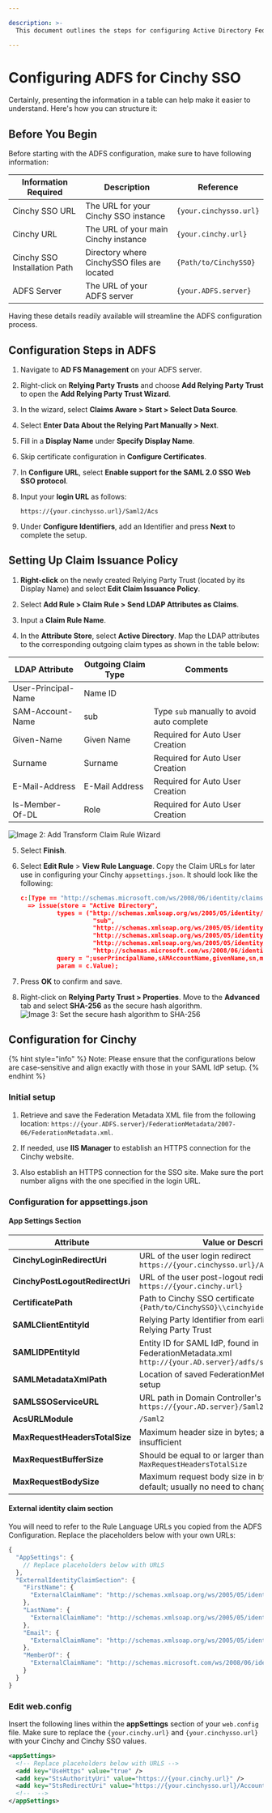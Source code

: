 ```yaml
---

description: >-
  This document outlines the steps for configuring Active Directory Federation Services (ADFS) to facilitate Single Sign-On (SSO) with Cinchy.

---
```


# Configuring ADFS for Cinchy SSO

Certainly, presenting the information in a table can help make it easier to understand. Here's how you can structure it:

## Before You Begin

Before starting with the ADFS configuration, make sure to have following information:

| Information Required         | Description                                 | Reference              |
| ---------------------------- | ------------------------------------------- | ---------------------- |
| Cinchy SSO URL               | The URL for your Cinchy SSO instance        | `{your.cinchysso.url}` |
| Cinchy URL                   | The URL of your main Cinchy instance        | `{your.cinchy.url}`    |
| Cinchy SSO Installation Path | Directory where CinchySSO files are located | `{Path/to/CinchySSO}`  |
| ADFS Server                  | The URL of your ADFS server                 | `{your.ADFS.server}`   |

Having these details readily available will streamline the ADFS configuration process.

## Configuration Steps in ADFS

1. Navigate to **AD FS Management** on your ADFS server.

2. Right-click on **Relying Party Trusts** and choose **Add Relying Party Trust** to open the **Add Relying Party Trust Wizard**.  

3. In the wizard, select **Claims Aware > Start > Select Data Source**.

4. Select **Enter Data About the Relying Part Manually > Next**.

5. Fill in a **Display Name** under **Specify Display Name**.

6. Skip certificate configuration in **Configure Certificates**.

7. In **Configure URL**, select **Enable support for the SAML 2.0 SSO Web SSO protocol**.

8. Input your **login URL** as follows:

   ```
   https://{your.cinchysso.url}/Saml2/Acs
   ```

9. Under **Configure Identifiers**, add an Identifier and press **Next** to complete the setup.

## Setting Up Claim Issuance Policy

1. **Right-click** on the newly created Relying Party Trust (located by its Display Name) and select **Edit Claim Issuance Policy**.

2. Select **Add Rule > Claim Rule > Send LDAP Attributes as Claims**.

3. Input a **Claim Rule Name**.

4. In the **Attribute Store**, select **Active Directory**. Map the LDAP attributes to the corresponding outgoing claim types as shown in the table below:

| LDAP Attribute      | Outgoing Claim Type | Comments                                   |
| ------------------- | ------------------- | ------------------------------------------ |
| User-Principal-Name | Name ID             |                                            |
| SAM-Account-Name    | sub                 | Type `sub` manually to avoid auto complete |
| Given-Name          | Given Name          | Required for Auto User Creation            |
| Surname             | Surname             | Required for Auto User Creation            |
| E-Mail-Address      | E-Mail Address      | Required for Auto User Creation            |
| Is-Member-Of-DL     | Role                | Required for Auto User Creation            |

![Image 2: Add Transform Claim Rule Wizard](<../../../../../.gitbook/assets/image (495).png>)

5. Select **Finish**.

6. Select **Edit Rule** > **View Rule Language**. Copy the Claim URLs for later use in configuring your Cinchy `appsettings.json`. It should look like the following:
    ```json
    c:[Type == "http://schemas.microsoft.com/ws/2008/06/identity/claims/windowsaccountname", Issuer == "AD AUTHORITY"]
      => issue(store = "Active Directory",
              types = ("http://schemas.xmlsoap.org/ws/2005/05/identity/claims/nameidentifier",
                        "sub",
                        "http://schemas.xmlsoap.org/ws/2005/05/identity/claims/givenname",
                        "http://schemas.xmlsoap.org/ws/2005/05/identity/claims/surname",
                        "http://schemas.xmlsoap.org/ws/2005/05/identity/claims/emailaddress",
                        "http://schemas.microsoft.com/ws/2008/06/identity/claims/role"),
              query = ";userPrincipalName,sAMAccountName,givenName,sn,mail,memberOf;{0}",
              param = c.Value);
    ```
    

7. Press **OK** to confirm and save.

8. Right-click on **Relying Party Trust > Properties**. Move to the **Advanced** tab and select **SHA-256** as the secure hash algorithm.  
   ![Image 3: Set the secure hash algorithm to SHA-256](<../../../../../.gitbook/assets/image (583).png>)

## Configuration for Cinchy

{% hint style="info" %}
Note: Please ensure that the configurations below are case-sensitive and align exactly with those in your SAML IdP setup.
{% endhint %}

### Initial setup

1. Retrieve and save the Federation Metadata XML file from the following location: `https://{your.ADFS.server}/FederationMetadata/2007-06/FederationMetadata.xml`.

2. If needed, use **IIS Manager** to establish an HTTPS connection for the Cinchy website.

3. Also establish an HTTPS connection for the SSO site. Make sure the port number aligns with the one specified in the login URL.

### Configuration for appsettings.json

#### App Settings Section

| Attribute                       | Value or Description                                                                                     |
| ------------------------------- | -------------------------------------------------------------------------------------------------------- |
| **CinchyLoginRedirectUri**      | URL of the user login redirect<br>`https://{your.cinchysso.url}/Account/LoginRedirect`                   |
| **CinchyPostLogoutRedirectUri** | URL of the user post-logout redirect<br>`https://{your.cinchy.url}`                                      |
| **CertificatePath**             | Path to Cinchy SSO certificate<br>`{Path/to/CinchySSO}\\cinchyidentitysrv.pfx`                           |
| **SAMLClientEntityId**          | Relying Party Identifier from earlier-configured Relying Party Trust                                     |
| **SAMLIDPEntityId**             | Entity ID for SAML IdP, found in FederationMetadata.xml<br>`http://{your.AD.server}/adfs/services/trust` |
| **SAMLMetadataXmlPath**         | Location of saved FederationMetadata.xml from Initial setup                                              |
| **SAMLSSOServiceURL**           | URL path in Domain Controller's in-service endpoints<br>`https://{your.AD.server}/Saml2/Acs`             |
| **AcsURLModule**                | `/Saml2`                                                                                                 |
| **MaxRequestHeadersTotalSize**  | Maximum header size in bytes; adjustable if default is insufficient                                      |
| **MaxRequestBufferSize**        | Should be equal to or larger than `MaxRequestHeadersTotalSize`                                           |
| **MaxRequestBodySize**          | Maximum request body size in bytes (use `-1` for default; usually no need to change)                     |

#### External identity claim section

You will need to refer to the Rule Language URLs you copied from the ADFS Configuration. Replace the placeholders below with your own URLs:

```js
{
  "AppSettings": {
    // Replace placeholders below with URLS
  },
  "ExternalIdentityClaimSection": {
    "FirstName": {
      "ExternalClaimName": "http://schemas.xmlsoap.org/ws/2005/05/identity/claims/givenname"
    },
    "LastName": {
      "ExternalClaimName": "http://schemas.xmlsoap.org/ws/2005/05/identity/claims/surname"
    },
    "Email": {
      "ExternalClaimName": "http://schemas.xmlsoap.org/ws/2005/05/identity/claims/emailaddress"
    },
    "MemberOf": {
      "ExternalClaimName": "http://schemas.microsoft.com/ws/2008/06/identity/claims/role"
    }
  }
}
```

### Edit web.config

Insert the following lines within the **appSettings** section of your `web.config` file. Make sure to replace the 
`{your.cinchy.url}` and `{your.cinchysso.url}` with your Cinchy and Cinchy SSO values.

```xml
<appSettings>
  <!-- Replace placeholders below with URLS -->
  <add key="UseHttps" value="true" />
  <add key="StsAuthorityUri" value="https://{your.cinchy.url}" />
  <add key="StsRedirectUri" value="https://{your.cinchysso.url}/Account/LoginRedirect" />
  <!--  -->
</appSettings>
```
